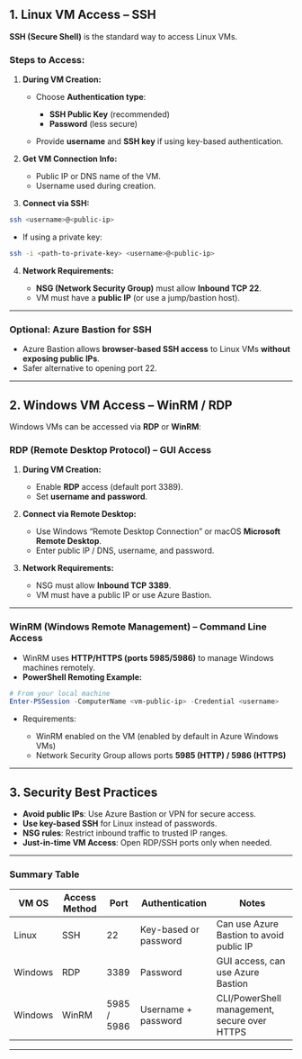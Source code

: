 ## **1. Linux VM Access – SSH**

**SSH (Secure Shell)** is the standard way to access Linux VMs.

### **Steps to Access:**

1. **During VM Creation:**

   - Choose **Authentication type**:

     - **SSH Public Key** (recommended)
     - **Password** (less secure)

   - Provide **username** and **SSH key** if using key-based authentication.

2. **Get VM Connection Info:**

   - Public IP or DNS name of the VM.
   - Username used during creation.

3. **Connect via SSH:**

```bash
ssh <username>@<public-ip>
```

- If using a private key:

```bash
ssh -i <path-to-private-key> <username>@<public-ip>
```

4. **Network Requirements:**

   - **NSG (Network Security Group)** must allow **Inbound TCP 22**.
   - VM must have a **public IP** (or use a jump/bastion host).

---

### **Optional: Azure Bastion for SSH**

- Azure Bastion allows **browser-based SSH access** to Linux VMs **without exposing public IPs**.
- Safer alternative to opening port 22.

---

## **2. Windows VM Access – WinRM / RDP**

Windows VMs can be accessed via **RDP** or **WinRM**:

### **RDP (Remote Desktop Protocol) – GUI Access**

1. **During VM Creation:**

   - Enable **RDP** access (default port 3389).
   - Set **username and password**.

2. **Connect via Remote Desktop:**

   - Use Windows “Remote Desktop Connection” or macOS **Microsoft Remote Desktop**.
   - Enter public IP / DNS, username, and password.

3. **Network Requirements:**

   - NSG must allow **Inbound TCP 3389**.
   - VM must have a public IP or use Azure Bastion.

---

### **WinRM (Windows Remote Management) – Command Line Access**

- WinRM uses **HTTP/HTTPS (ports 5985/5986)** to manage Windows machines remotely.
- **PowerShell Remoting Example:**

```powershell
# From your local machine
Enter-PSSession -ComputerName <vm-public-ip> -Credential <username>
```

- Requirements:

  - WinRM enabled on the VM (enabled by default in Azure Windows VMs)
  - Network Security Group allows ports **5985 (HTTP) / 5986 (HTTPS)**

---

## **3. Security Best Practices**

- **Avoid public IPs**: Use Azure Bastion or VPN for secure access.
- **Use key-based SSH** for Linux instead of passwords.
- **NSG rules**: Restrict inbound traffic to trusted IP ranges.
- **Just-in-time VM Access**: Open RDP/SSH ports only when needed.

---

### **Summary Table**

| VM OS   | Access Method | Port        | Authentication        | Notes                                        |
| ------- | ------------- | ----------- | --------------------- | -------------------------------------------- |
| Linux   | SSH           | 22          | Key-based or password | Can use Azure Bastion to avoid public IP     |
| Windows | RDP           | 3389        | Password              | GUI access, can use Azure Bastion            |
| Windows | WinRM         | 5985 / 5986 | Username + password   | CLI/PowerShell management, secure over HTTPS |

---
